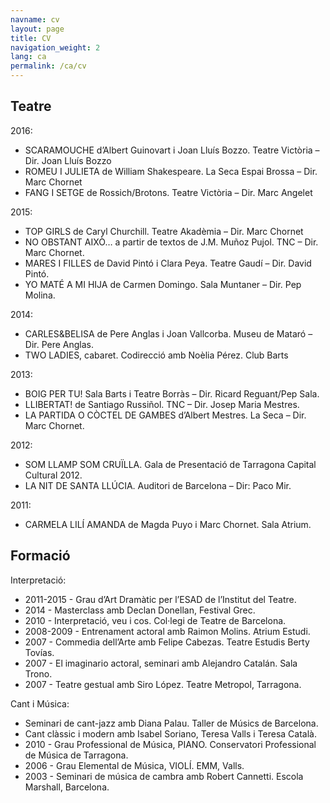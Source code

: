 ```yaml
---
navname: cv
layout: page
title: CV
navigation_weight: 2
lang: ca
permalink: /ca/cv
---
```



Teatre
-------------------------------------------

2016:

* SCARAMOUCHE d’Albert Guinovart i Joan Lluís Bozzo. Teatre Victòria – Dir. Joan Lluís Bozzo
* ROMEU I JULIETA de William Shakespeare. La Seca Espai Brossa – Dir. Marc Chornet
* FANG I SETGE de Rossich/Brotons. Teatre Victòria – Dir. Marc Angelet

2015:

* TOP GIRLS de Caryl Churchill. Teatre Akadèmia – Dir. Marc Chornet
* NO OBSTANT AIXÒ… a partir de textos de J.M. Muñoz Pujol. TNC – Dir. Marc Chornet.
* MARES I FILLES de David Pintó i Clara Peya. Teatre Gaudí – Dir. David Pintó.
* YO MATÉ A MI HIJA de Carmen Domingo. Sala Muntaner – Dir. Pep Molina.

2014:

* CARLES&BELISA de Pere Anglas i Joan Vallcorba. Museu de Mataró – Dir. Pere Anglas.
* TWO LADIES, cabaret. Codirecció amb Noèlia Pérez. Club Barts

2013:

* BOIG PER TU! Sala Barts i Teatre Borràs – Dir. Ricard Reguant/Pep Sala.
* LLIBERTAT! de Santiago Russiñol. TNC – Dir. Josep Maria Mestres.
* LA PARTIDA O CÒCTEL DE GAMBES d’Albert Mestres. La Seca – Dir. Marc Chornet.

2012:

* SOM LLAMP SOM CRUÏLLA. Gala de Presentació de Tarragona Capital Cultural 2012.
* LA NIT DE SANTA LLÚCIA. Auditori de Barcelona – Dir: Paco Mir.

2011:

* CARMELA LILÍ AMANDA de Magda Puyo i Marc Chornet. Sala Atrium.

Formació
----------------------------------------------------------

Interpretació:

* 2011-2015 - Grau d’Art Dramàtic per l’ESAD de l’Institut del Teatre.
* 2014 - Masterclass amb Declan Donellan, Festival Grec.
* 2010 - Interpretació, veu i cos. Col·legi de Teatre de Barcelona.
* 2008-2009 - Entrenament actoral amb Raimon Molins. Atrium Estudi.
* 2007 - Commedia dell’Arte amb Felipe Cabezas. Teatre Estudis Berty Tovías.
* 2007 - El imaginario actoral, seminari amb Alejandro Catalán. Sala Trono.
* 2007 - Teatre gestual amb Siro López. Teatre Metropol, Tarragona.

Cant i Música:

* Seminari de cant-jazz amb Diana Palau. Taller de Músics de Barcelona.
* Cant clàssic i modern amb Isabel Soriano, Teresa Valls i Teresa Català.
* 2010 - Grau Professional de Música, PIANO. Conservatori Professional de Música de Tarragona.
* 2006 - Grau Elemental de Música, VIOLÍ. EMM, Valls.
* 2003 - Seminari de música de cambra amb Robert Cannetti. Escola Marshall, Barcelona.
